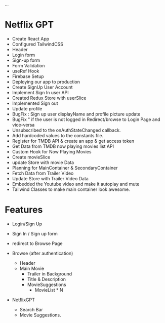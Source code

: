 ...
# Netflix GPT

 - Create React App
 - Configured TailwindCSS
 - Header
 - Login form
 - Sign-up form
 - Form Validation
 - useRef Hook
 - Firebase Setup
 - Deploying our app to production
 - Create SignUp User Account
 - Implement Sign In user API
 - Created Redux Store with userSlice
 - Implemented Sign out
 - Update profile
 - BugFix : Sign up user displayName and profile picture update
 - BugFix " if the user is not logged in Redirect/browse to Login Page and vice-versa
 - Unsubscribed to the onAuthStateChanged callback.
 - Add hardcoded values to the constants file.
 - Register for TMDB API & create an app & get access token
 - Get Data from TMDB now playing movies list API
 - Custom Hook for Now Playing Movies
 - Create movieSlice
 - update Store with movie Data
 - Planning for MainContainer & SecondaryContainer
 - Fetch Data from Trailer Video
 - Update Store with Trailer Video Data
 - Embedded the Youtube video and make it autoplay  and mute
 - Tailwind Classes  to make main container  look awesome.



 # Features
  - Login/Sign Up
   - Sign In / Sign up form
   - redirect to Browse Page


  - Browse (after authentication)
    - Header
    - Main Movie
       - Trailer in Background
       - Title & Description
       - MovieSuggestions
         - MovieList * N

  - NetflixGPT
    - Search Bar
    - Movie Suggestions.       

